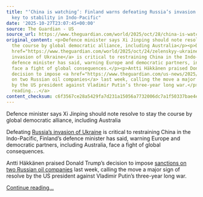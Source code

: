 ```yaml
---
title: "‘China is watching’: Finland warns defeating Russia’s invasion of Ukraine
  key to stability in Indo-Pacific"
date: '2025-10-27T23:07:45+00:00'
source: The Guardian - US
source_url: https://www.theguardian.com/world/2025/oct/28/china-is-watching-finland-warns-defeating-russias-invasion-of-ukraine-key-to-stability-in-indo-pacific
original_content: <p>Defence minister says Xi Jinping should note resolve to stay
  the course by global democratic alliance, including Australia</p><p>Defeating <a
  href="https://www.theguardian.com/world/2025/oct/24/zelenskyy-ukraine-russia-london-meeting-european-leaders">Russia’s
  invasion of Ukraine</a> is critical to restraining China in the Indo-Pacific, Finland’s
  defence minister has said, warning Europe and democratic partners, including Australia,
  face a fight of global consequences.</p><p>Antti Häkkänen praised Donald Trump’s
  decision to impose <a href="https://www.theguardian.com/us-news/2025/oct/22/us-sanctions-russia-oil-vladimir-putin-refusal-ukraine-war">sanctions
  on two Russian oil companies</a> last week, calling the move a major sign of resolve
  by the US president against Vladimir Putin’s three-year long war.</p> <a href="https://www.theguardian.com/world/2025/oct/28/china-is-watching-finland-warns-defeating-russias-invasion-of-ukraine-key-to-stability-in-indo-pacific">Continue
  reading...</a>
content_checksum: c6f3567ce28a5429fa7d231a15056a7732006dc7a1f50337bae4e6476c9915bb
---
```


Defence minister says Xi Jinping should note resolve to stay the course by global democratic alliance, including Australia

Defeating [Russia’s invasion of Ukraine](https://www.theguardian.com/world/2025/oct/24/zelenskyy-ukraine-russia-london-meeting-european-leaders) is critical to restraining China in the Indo-Pacific, Finland’s defence minister has said, warning Europe and democratic partners, including Australia, face a fight of global consequences.

Antti Häkkänen praised Donald Trump’s decision to impose [sanctions on two Russian oil companies](https://www.theguardian.com/us-news/2025/oct/22/us-sanctions-russia-oil-vladimir-putin-refusal-ukraine-war) last week, calling the move a major sign of resolve by the US president against Vladimir Putin’s three-year long war.

 [Continue reading...](https://www.theguardian.com/world/2025/oct/28/china-is-watching-finland-warns-defeating-russias-invasion-of-ukraine-key-to-stability-in-indo-pacific)